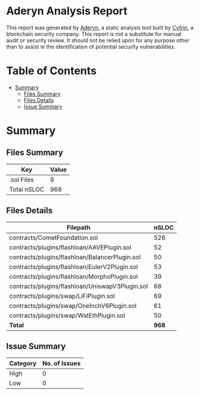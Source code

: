 # Aderyn Analysis Report

This report was generated by [Aderyn](https://github.com/Cyfrin/aderyn), a static analysis tool built by [Cyfrin](https://cyfrin.io), a blockchain security company. This report is not a substitute for manual audit or security review. It should not be relied upon for any purpose other than to assist in the identification of potential security vulnerabilities.

# Table of Contents

- [Summary](#summary)
  - [Files Summary](#files-summary)
  - [Files Details](#files-details)
  - [Issue Summary](#issue-summary)

# Summary

## Files Summary

| Key         | Value |
| ----------- | ----- |
| .sol Files  | 9     |
| Total nSLOC | 968   |

## Files Details

| Filepath                                        | nSLOC   |
| ----------------------------------------------- | ------- |
| contracts/CometFoundation.sol                   | 526     |
| contracts/plugins/flashloan/AAVEPlugin.sol      | 52      |
| contracts/plugins/flashloan/BalancerPlugin.sol  | 50      |
| contracts/plugins/flashloan/EulerV2Plugin.sol   | 53      |
| contracts/plugins/flashloan/MorphoPlugin.sol    | 39      |
| contracts/plugins/flashloan/UniswapV3Plugin.sol | 68      |
| contracts/plugins/swap/LiFiPlugin.sol           | 69      |
| contracts/plugins/swap/OneInchV6Plugin.sol      | 61      |
| contracts/plugins/swap/WstEthPlugin.sol         | 50      |
| **Total**                                       | **968** |

## Issue Summary

| Category | No. of Issues |
| -------- | ------------- |
| High     | 0             |
| Low      | 0             |
